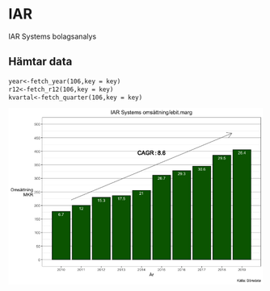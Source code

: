 IAR
===

IAR Systems bolagsanalys

Hämtar data
-----------

    year<-fetch_year(106,key = key)
    r12<-fetch_r12(106,key = key)
    kvartal<-fetch_quarter(106,key = key)

<img src="README_files/figure-markdown_strict/unnamed-chunk-2-1.png" width="848" />
